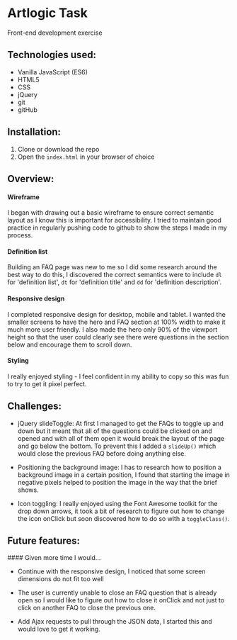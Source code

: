 # Artlogic Task
Front-end development exercise  

## Technologies used:

* Vanilla JavaScript (ES6)
* HTML5
* CSS
* jQuery
* git
* gitHub

## Installation:

1. Clone or download the repo
1. Open the `index.html` in your browser of choice

## Overview:

#### Wireframe
I began with drawing out a basic wireframe to ensure correct semantic layout as I know this is important for accessibility.  I tried to maintain good practice in regularly pushing code to github to show the steps I made in my process.


#### Definition list
Building an FAQ page was new to me so I did some research around the best way to do this, I discovered the correct semantics were to include `dl` for 'definition list', `dt` for 'definition title' and `dd` for 'definition description'.

#### Responsive design
I completed responsive design for desktop, mobile and tablet. I wanted the smaller screens to have the hero and FAQ section at 100% width to make it much more user friendly. I also made the hero only 90% of the viewport height so that the user could clearly see there were questions in the section below and encourage them to scroll down.

#### Styling
I really enjoyed styling - I feel confident in my ability to copy so this was fun to try to get it pixel perfect.

## Challenges:

* jQuery slideToggle: At first I managed to get the FAQs to toggle up and down but it meant that all of the questions could be clicked on and opened and with all of them open it would break the layout of the page and go below the bottom. To prevent this I added a `slideUp()` which would close the previous FAQ before doing anything else.

* Positioning the background image: I has to research how to position a background image in a certain position, I found that starting the image in negative pixels helped to position the image in the way that the brief shows.

* Icon toggling: I really enjoyed using the Font Awesome toolkit for the drop down arrows, it took a bit of research to figure out how to change the icon onClick but soon discovered how to do so with a `toggleClass()`.


## Future features:
#### Given more time I would...
* Continue with the responsive design, I noticed that some screen dimensions do not fit too well

* The user is currently unable to close an FAQ question that is already open so I would like to figure out how to close it onClick and not just to click on another FAQ to close the previous one.

* Add Ajax requests to pull through the JSON data, I started this and would love to get it working.
